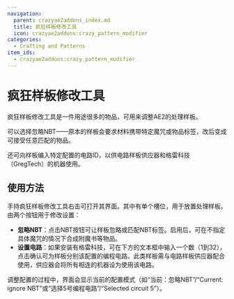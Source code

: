 ```yaml
---
navigation:
  parent: crazyae2addons_index.md
  title: 疯狂样板修改工具
  icon: crazyae2addons:crazy_pattern_modifier
categories:
  - Crafting and Patterns
item_ids:
  - crazyae2addons:crazy_pattern_modifier
---
```


# 疯狂样板修改工具

<ItemImage id="crazyae2addons:crazy_pattern_modifier" scale="4"></ItemImage>

疯狂样板修改工具是一件用途很多的物品，可用来调整AE2的处理样板。

可以选择忽略NBT——原本的样板会要求材料携带特定魔咒或物品标签，改后变成可接受任意匹配的物品。

还可向样板编入特定配置的电路ID，以供电路样板供应器和格雷科技（GregTech）的机器使用。

## 使用方法

手持疯狂样板修改工具右击可打开其界面。其中有单个槽位，用于放置处理样板。由两个按钮用于修改设置：

- **忽略NBT**：点击NBT按钮可让样板忽略或匹配NBT标签。启用后，可在不指定具体魔咒的情况下合成附魔书等物品。
- **设置电路**：如果安装有格雷科技，可在下方的文本框中输入一个数（1到32），点击确认可为样板分别该配置的编程电路。此类样板需与电路样板供应器配合使用，供应器会将所有相连的机器设为使用该电路。

调整配置的过程中，界面会显示当前的配置模式（如“当前：忽略NBT”/“Current: ignore NBT”或“选择5号编程电路”/“Selected circuit 5”）。